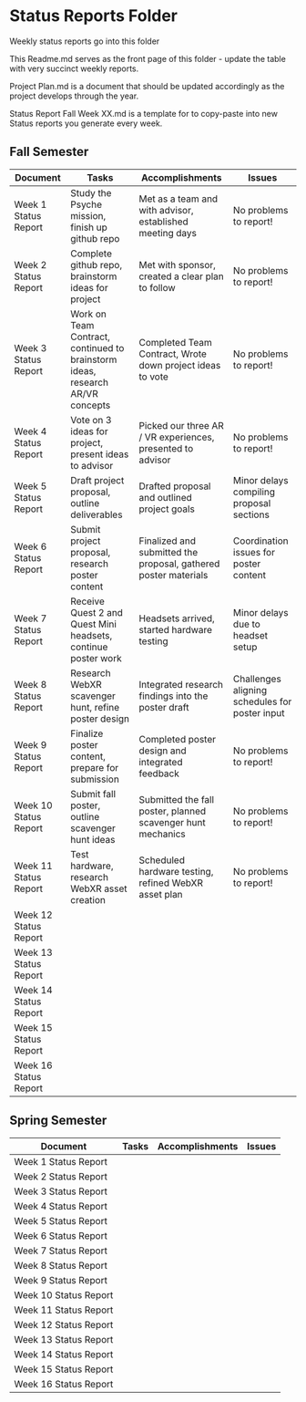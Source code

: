 # Status Reports Folder
Weekly status reports go into this folder

This Readme.md serves as the front page of this folder - update the table with very succinct weekly reports.

Project Plan.md is a document that should be updated accordingly as the project develops through the year.

Status Report Fall Week XX.md is a template for to copy-paste into new Status reports you generate every week.

## Fall Semester

| Document | Tasks | Accomplishments | Issues |
|---|---|---|---|
| Week 1 Status Report | Study the Psyche mission, finish up github repo | Met as a team and with advisor, established meeting days| No problems to report! |
| Week 2 Status Report | Complete github repo, brainstorm ideas for project | Met with sponsor, created a clear plan to follow | No problems to report! |
| Week 3 Status Report | Work on Team Contract, continued to brainstorm ideas, research AR/VR concepts | Completed Team Contract, Wrote down project ideas to vote | No problems to report! |
| Week 4 Status Report | Vote on 3 ideas for project, present ideas to advisor | Picked our three AR / VR experiences, presented to advisor| No problems to report! |
| Week 5 Status Report | Draft project proposal, outline deliverables | Drafted proposal and outlined project goals | Minor delays compiling proposal sections |
| Week 6 Status Report | Submit project proposal, research poster content | Finalized and submitted the proposal, gathered poster materials | Coordination issues for poster content |
| Week 7 Status Report | Receive Quest 2 and Quest Mini headsets, continue poster work | Headsets arrived, started hardware testing | Minor delays due to headset setup |
| Week 8 Status Report | Research WebXR scavenger hunt, refine poster design | Integrated research findings into the poster draft | Challenges aligning schedules for poster input |
| Week 9 Status Report | Finalize poster content, prepare for submission | Completed poster design and integrated feedback | No problems to report! |
| Week 10 Status Report | Submit fall poster, outline scavenger hunt ideas | Submitted the fall poster, planned scavenger hunt mechanics | No problems to report! |
| Week 11 Status Report | Test hardware, research WebXR asset creation | Scheduled hardware testing, refined WebXR asset plan | No problems to report! |
| Week 12 Status Report | | | |
| Week 13 Status Report | | | |
| Week 14 Status Report | | | |
| Week 15 Status Report | | | |
| Week 16 Status Report | | | |

## Spring Semester

| Document | Tasks | Accomplishments| Issues |
|---|---|---|---|
| Week 1 Status Report | | | |
| Week 2 Status Report | | | |
| Week 3 Status Report | | | |
| Week 4 Status Report | | | |
| Week 5 Status Report | | | |
| Week 6 Status Report | | | |
| Week 7 Status Report | | | |
| Week 8 Status Report | | | |
| Week 9 Status Report | | | |
| Week 10 Status Report | | | |
| Week 11 Status Report | | | |
| Week 12 Status Report | | | |
| Week 13 Status Report | | | |
| Week 14 Status Report | | | |
| Week 15 Status Report | | | |
| Week 16 Status Report | | | |
